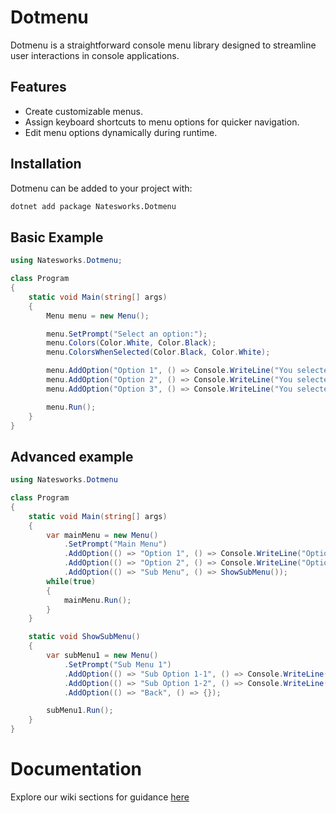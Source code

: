 # Dotmenu

Dotmenu is a straightforward console menu library designed to streamline user interactions in console applications.

## Features

- Create customizable menus.
- Assign keyboard shortcuts to menu options for quicker navigation.
- Edit menu options dynamically during runtime.

## Installation

Dotmenu can be added to your project with:

```bash
dotnet add package Natesworks.Dotmenu
```

## Basic Example

```cs
using Natesworks.Dotmenu;

class Program
{
    static void Main(string[] args)
    {
        Menu menu = new Menu();

        menu.SetPrompt("Select an option:");
        menu.Colors(Color.White, Color.Black);
        menu.ColorsWhenSelected(Color.Black, Color.White);

        menu.AddOption("Option 1", () => Console.WriteLine("You selected Option 1"));
        menu.AddOption("Option 2", () => Console.WriteLine("You selected Option 2"));
        menu.AddOption("Option 3", () => Console.WriteLine("You selected Option 3"));

        menu.Run();
    }
}
```

## Advanced example

```cs
using Natesworks.Dotmenu

class Program
{
    static void Main(string[] args)
    {
        var mainMenu = new Menu()
            .SetPrompt("Main Menu")
            .AddOption(() => "Option 1", () => Console.WriteLine("Option 1 selected"))
            .AddOption(() => "Option 2", () => Console.WriteLine("Option 2 selected"))
            .AddOption(() => "Sub Menu", () => ShowSubMenu());
        while(true)
        {
            mainMenu.Run();
        }
    }

    static void ShowSubMenu()
    {
        var subMenu1 = new Menu()
            .SetPrompt("Sub Menu 1")
            .AddOption(() => "Sub Option 1-1", () => Console.WriteLine("Sub Option 1-1 selected"))
            .AddOption(() => "Sub Option 1-2", () => Console.WriteLine("Sub Option 1-2 selected"))
            .AddOption(() => "Back", () => {});

        subMenu1.Run();
    }
}
```

# Documentation

Explore our wiki sections for guidance [here](https://github.com/dotmenu/dotmenu/wiki)
